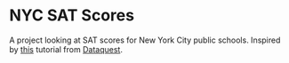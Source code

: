# NYC SAT Scores
A project looking at SAT scores for New York City public schools. Inspired by [this][1] tutorial from [Dataquest][2].

[1]: <https://www.dataquest.io/blog/data-science-portfolio-project/> "Data Science Portfolio Tutorial by Dataquest.io"
[2]: <https://www.dataquest.io/> "Dataquest.io"